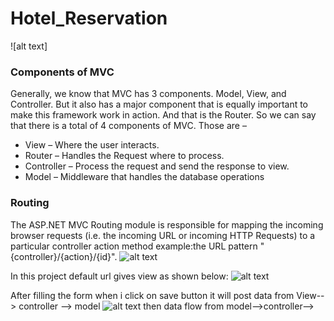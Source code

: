 # Hotel_Reservation
![alt text]

### Components of MVC

Generally, we know that MVC has 3 components. Model, View, and Controller. But it also has a major component that is equally important to make this framework work in action. And that is the Router. So we can say that there is a total of 4 components of MVC. Those are – 

* View – Where the user interacts.
* Router – Handles the Request where to process.
* Controller – Process the request and send the response to view.
* Model – Middleware that handles the database operations
### Routing
The ASP.NET MVC Routing module is responsible for mapping the incoming browser requests (i.e. the incoming URL or incoming HTTP Requests) to a particular controller action method example:the URL pattern "{controller}/{action}/{id}".
![alt text](https://github.com/YACHNA-star/Hotel_Reservation/blob/main/url-routing.png)

In this project default url gives view as shown below:
![alt text](https://github.com/YACHNA-star/Hotel_Reservation/blob/main/CREATE.PNG)

After filling the form when i click on save button it will post data from View--> controller --> model
![alt text](https://github.com/YACHNA-star/Hotel_Reservation/blob/main/model_value.PNG)
then data flow from model-->controller-->
